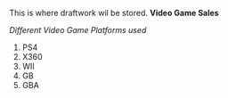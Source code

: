 This is where draftwork wil be stored.
**Video Game Sales**

*Different Video Game Platforms used*

1. PS4
2. X360
3. WII
4. GB
5. GBA

